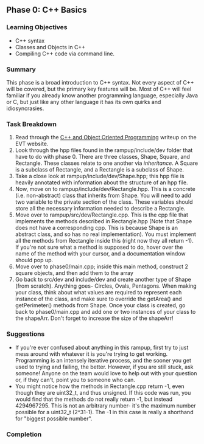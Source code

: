 ## Phase 0: C++ Basics

### Learning Objectives
- C++ syntax
- Classes and Objects in C++
- Compiling C++ code via command line.

### Summary
This phase is a broad introduction to C++ syntax. Not every aspect of C++ will be covered, 
but the primary key features will be. Most of C++ will feel familiar if you already know
another programming language, especially Java or C, but just like any other language
it has its own quirks and idiosyncrasies.

### Task Breakdown
1. Read through the [C++ and Object Oriented Programming](https://sites.google.com/g.rit.edu/evt-home-page/firmware-team/getting-started/object-oriented-programming-and-c) writeup on the EVT website.
2. Look through the hpp files found in the rampup/include/dev folder that have to do with phase 0. 
There are three classes, Shape, Square, and Rectangle. These classes relate to one another via _inheritance_.
A Square is a subclass of Rectangle, and a Rectangle is a subclass of Shape.
3. Take a close look at rampup/include/dev/Shape.hpp; this hpp file is heavily annotated with information
about the structure of an hpp file.
4. Now, move on to rampup/include/dev/Rectangle.hpp. This is a concrete (i.e. non-abstract) class
that inherits from Shape. You will need to add two variable to the private section of the class. These variables should
store all the necessary information needed to describe a Rectangle.
5. Move over to rampup/src/dev/Rectangle.cpp. This is the cpp file that implements the methods
described in Rectangle.hpp (Note that Shape does not have a corresponding cpp. This is because
Shape is an abstract class, and so has no real implementation). You must implement all the methods
from Rectangle inside this  (right now they all return -1). If you're not sure what a method is supposed to do, hover 
over the name of the method with your cursor, and a documentation window should pop up.
6. Move over to phase0/main.cpp; inside this main method, construct 2 square objects, and then add them to the array
7. Go back to src/dev and include/dev and create another type of Shape (from scratch). Anything goes- Circles, Ovals, Pentagons.
When making your class, think about what values are required to represent each instance of the class, and make sure to override
the getArea() and getPerimeter() methods from Shape. Once your class is created, go back to phase0/main.cpp and add one or two
instances of your class to the shapeArr. Don't forget to increase the size of the shapeArr!

### Suggestions
- If you're ever confused about anything in this rampup, first try to just mess around with whatever it is you're
trying to get working. Programming is an intensely iterative process, and the sooner you get used to trying and failing,
the better. However, if you are still stuck, ask someone! Anyone on the team would love to help out with your question
or, if they can't, point you to someone who can.
- You might notice how the methods in Rectangle.cpp return -1, even though they are uint32_t, and thus unsigned.
If this code was run, you would find that the methods do not really return -1, but instead 4294967295. This is not an arbitrary
number- it's the maximum number possible for a uint32_t (2^31-1). The -1 in this case is really a shorthand for 
"biggest possible number".

### Completion
